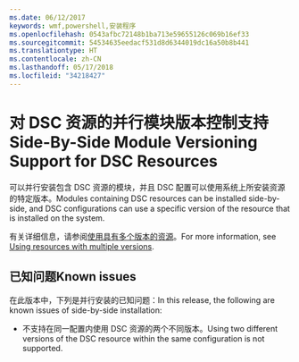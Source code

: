 ```yaml
---
ms.date: 06/12/2017
keywords: wmf,powershell,安装程序
ms.openlocfilehash: 0543afbc72148b1ba713e59655126c069b16ef33
ms.sourcegitcommit: 54534635eedacf531d8d6344019dc16a50b8b441
ms.translationtype: HT
ms.contentlocale: zh-CN
ms.lasthandoff: 05/17/2018
ms.locfileid: "34218427"
---
```

# <a name="side-by-side-module-versioning-support-for-dsc-resources"></a><span data-ttu-id="2ac1b-102">对 DSC 资源的并行模块版本控制支持</span><span class="sxs-lookup"><span data-stu-id="2ac1b-102">Side-By-Side Module Versioning Support for DSC Resources</span></span>

<span data-ttu-id="2ac1b-103">可以并行安装包含 DSC 资源的模块，并且 DSC 配置可以使用系统上所安装资源的特定版本。</span><span class="sxs-lookup"><span data-stu-id="2ac1b-103">Modules containing DSC resources can be installed side-by-side, and DSC configurations can use a specific version of the resource that is installed on the system.</span></span>

<span data-ttu-id="2ac1b-104">有关详细信息，请参阅[使用具有多个版本的资源](https://msdn.microsoft.com/powershell/dsc/sxsresource)。</span><span class="sxs-lookup"><span data-stu-id="2ac1b-104">For more information, see [Using resources with multiple versions](https://msdn.microsoft.com/powershell/dsc/sxsresource).</span></span>

## <a name="known-issues"></a><span data-ttu-id="2ac1b-105">已知问题</span><span class="sxs-lookup"><span data-stu-id="2ac1b-105">Known issues</span></span>

<span data-ttu-id="2ac1b-106">在此版本中，下列是并行安装的已知问题：</span><span class="sxs-lookup"><span data-stu-id="2ac1b-106">In this release, the following are known issues of side-by-side installation:</span></span>

-   <span data-ttu-id="2ac1b-107">不支持在同一配置内使用 DSC 资源的两个不同版本。</span><span class="sxs-lookup"><span data-stu-id="2ac1b-107">Using two different versions of the DSC resource within the same configuration is not supported.</span></span>
